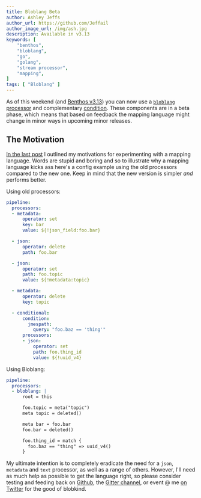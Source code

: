 ```yaml
---
title: Bloblang Beta
author: Ashley Jeffs
author_url: https://github.com/Jeffail
author_image_url: /img/ash.jpg
description: Available in v3.13
keywords: [
    "benthos",
    "bloblang",
    "go",
    "golang",
    "stream processor",
    "mapping",
]
tags: [ "Bloblang" ]
---
```


As of this weekend (and [Benthos v3.13](https://github.com/Jeffail/benthos/releases/tag/v3.13.0)) you can now use a [`bloblang` processor](/docs/components/processors/bloblang) and complementary [condition](/docs/components/conditions/bloblang). These components are in a beta phase, which means that based on feedback the mapping language might change in minor ways in upcoming minor releases.

<!--truncate-->

## The Motivation

[In the last post][post.sneak_peek] I outlined my motivations for experimenting with a mapping language. Words are stupid and boring and so to illustrate why a mapping language kicks ass here's a config example using the old processors compared to the new one. Keep in mind that the new version is simpler _and_ performs better.

Using old processors:

```yaml
pipeline:
  processors:
  - metadata:
      operator: set
      key: bar
      value: ${!json_field:foo.bar} 

  - json:
      operator: delete
      path: foo.bar

  - json:
      operator: set
      path: foo.topic
      value: ${!metadata:topic} 

  - metadata:
      operator: delete
      key: topic

  - conditional:
      condition:
        jmespath:
          query: "foo.baz == 'thing'"
      processors:
      - json:
          operator: set
          path: foo.thing_id
          value: ${!uuid_v4}
```

Using Bloblang:

```yaml
pipeline:
  processors:
  - bloblang: |
      root = this

      foo.topic = meta("topic")
      meta topic = deleted()

      meta bar = foo.bar
      foo.bar = deleted()

      foo.thing_id = match {
        foo.baz == "thing" => uuid_v4()
      }
```

My ultimate intention is to completely eradicate the need for a `json`, `metadata` and `text` processor, as well as a range of others. However, I'll need as much help as possible to get the language right, so please consider testing and feeding back on [Github][gh.issues], the [Gitter channel][gitter], or event @ me [on Twitter][twitter] for the good of blobkind.

[processor.bloblang]: /docs/components/processors/bloblang
[condition.bloblang]: /docs/components/conditions/bloblang
[post.sneak_peek]: /blog/2020/04/18/sneak-peek-at-bloblang
[gh.issues]: https://github.com/Jeffail/benthos/issues/439/
[gitter]: https://gitter.im/jeffail-benthos/community
[twitter]: https://twitter.com/Jeffail
